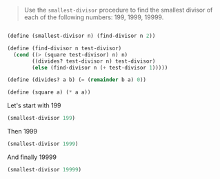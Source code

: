 > Use the `smallest-divisor` procedure to find the smallest divisor of each of the
> following numbers: 199, 1999, 19999.

```scheme :session,"1.21"

(define (smallest-divisor n) (find-divisor n 2))

(define (find-divisor n test-divisor)
  (cond ((> (square test-divisor) n) n)
        ((divides? test-divisor n) test-divisor)
        (else (find-divisor n (+ test-divisor 1)))))

(define (divides? a b) (= (remainder b a) 0))

(define (square a) (* a a))
```

Let's start with 199

```scheme :session,"1.21",:exports,both
(smallest-divisor 199)
```

Then 1999

```scheme :session,"1.21",:exports,both
(smallest-divisor 1999)
```

And finally 19999

```scheme :session,"1.21",:exports,both
(smallest-divisor 19999)
```

